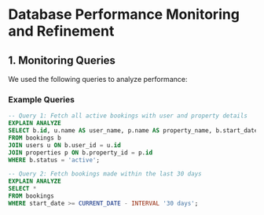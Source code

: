 # Database Performance Monitoring and Refinement

## 1. Monitoring Queries

We used the following queries to analyze performance:

### Example Queries
```sql
-- Query 1: Fetch all active bookings with user and property details
EXPLAIN ANALYZE
SELECT b.id, u.name AS user_name, p.name AS property_name, b.start_date, b.end_date
FROM bookings b
JOIN users u ON b.user_id = u.id
JOIN properties p ON b.property_id = p.id
WHERE b.status = 'active';

-- Query 2: Fetch bookings made within the last 30 days
EXPLAIN ANALYZE
SELECT *
FROM bookings
WHERE start_date >= CURRENT_DATE - INTERVAL '30 days';
